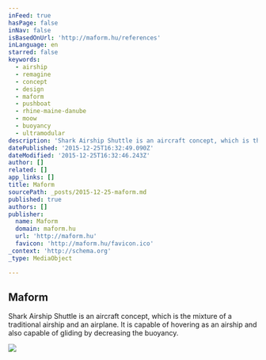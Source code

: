 ```yaml
---
inFeed: true
hasPage: false
inNav: false
isBasedOnUrl: 'http://maform.hu/references'
inLanguage: en
starred: false
keywords:
  - airship
  - remagine
  - concept
  - design
  - maform
  - pushboat
  - rhine-maine-danube
  - moow
  - buoyancy
  - ultramodular
description: 'Shark Airship Shuttle is an aircraft concept, which is the mixture of a traditional airship and an airplane. It is capable of hovering as an airship and also capable of gliding by decreasing the buoyancy.'
datePublished: '2015-12-25T16:32:49.090Z'
dateModified: '2015-12-25T16:32:46.243Z'
author: []
related: []
app_links: []
title: Maform
sourcePath: _posts/2015-12-25-maform.md
published: true
authors: []
publisher:
  name: Maform
  domain: maform.hu
  url: 'http://maform.hu'
  favicon: 'http://maform.hu/favicon.ico'
_context: 'http://schema.org'
_type: MediaObject

---
```

<article style=""><h1>Maform</h1><p>Shark Airship Shuttle is an aircraft concept, which is the mixture of a traditional airship and an airplane. It is capable of hovering as an airship and also capable of gliding by decreasing the buoyancy.</p><img src="https://s3-us-west-2.amazonaws.com/the-grid-img/p/25227f2f344fd223f21f3db40111f675bc12f9dd.jpg" /></article>